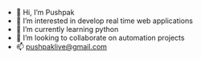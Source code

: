 - 👋 Hi, I’m Pushpak
- 👀 I’m interested in develop real time web applications
- 🌱 I’m currently learning python
- 💞️ I’m looking to collaborate on automation projects
- 📫 pushpaklive@gmail.com

<!---
pushpaklive/pushpaklive is a ✨ special ✨ repository because its `README.md` (this file) appears on your GitHub profile.
You can click the Preview link to take a look at your changes.
--->
